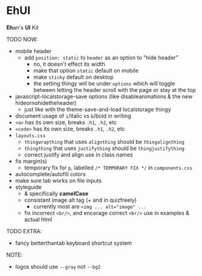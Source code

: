 # EhUI

**Eh**an's **UI** Kit

TODO NOW:
- mobile header
  - add `position: static` to `header` as an option to "hide header"
    - no, it doesn't effect its width
    - make that option `static` default on mobile
    - make `sticky` default on desktop
    - the setting thingy will be under `options` which will toggle between letting the header scroll with the page or stay at the top
- javascript-localstorage-save options (like disableanimations & the new hideornohidetheheader)
  - just like with the theme-save-and-load localstorage thingy
- document usage of `i`/italic vs `b`/bold in writing
- `<a>` has its own size, breaks `.h1`, `.h2`, etc
- `<code>` has its own size, breaks `.h1`, `.h2`, etc
- `layouts.css`
  - `thingwrapthing` that uses `alignthing` should be `thingalignthing`
  - `thingthing` that uses `justifything` should be `thingjustifything`
  - correct justify and align use in class names
- fix margin(s)
  - temporary fix for `p`, labelled `/* TEMPORARY FIX */` in `components.css`
- autocomplete/autofill colors
- make sure tab works on file inputs
- styleguide
  - & specifically **camelCase**
  - consistant image alt tag (+ and in quizfreely)
    - currently most are `<img ... alt="image" ...`
  - fix incorrect `<br/>`, and encorage correct `<br/>` use in examples & actual html

TODO EXTRA:
- fancy betterthantab keyboard shortcut system

NOTE:
- logos should use `--gray` not `--bg2`
